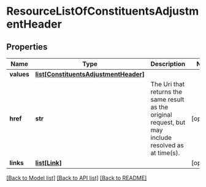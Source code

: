 # ResourceListOfConstituentsAdjustmentHeader

## Properties
Name | Type | Description | Notes
------------ | ------------- | ------------- | -------------
**values** | [**list[ConstituentsAdjustmentHeader]**](ConstituentsAdjustmentHeader.md) |  | 
**href** | **str** | The Uri that returns the same result as the original request,  but may include resolved as at time(s). | [optional] 
**links** | [**list[Link]**](Link.md) |  | [optional] 

[[Back to Model list]](../README.md#documentation-for-models) [[Back to API list]](../README.md#documentation-for-api-endpoints) [[Back to README]](../README.md)


